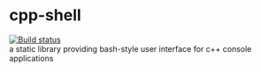 # cpp-shell
[![Build status](https://ci.appveyor.com/api/projects/status/wrq931f7drd3uea8?svg=true)](https://ci.appveyor.com/project/jakubmi9/cpp-shell)  
a static library providing bash-style user interface for c++ console applications
